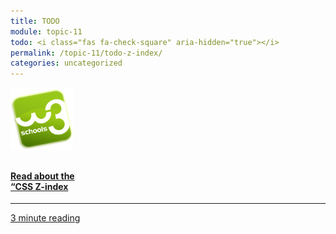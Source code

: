```yaml
---
title: TODO
module: topic-11
todo: <i class="fas fa-check-square" aria-hidden="true"></i>
permalink: /topic-11/todo-z-index/
categories: uncategorized
---
```


<div class="row text-center">
 <div class="col-lg-4">
    <div class="bs-component">
      <div class="list-group">
        <a href="https://www.w3schools.com/cssref/pr_pos_z-index.asp" target="_blank" class="list-group-item">
          <img src="../img/hw-icon-w3schools.png" style="max-height: 100px; margin: auto; margin-bottom: 10px;" />
          <h4 class="list-group-item-heading">Read about the<br/>“CSS Z-index</h4>
          <hr>
          <p class="list-group-item-text"><i class="fa fa-clock-o" aria-hidden="true"></i> 3 minute reading</p>
        </a>
      </div>
    </div>
  </div>
</div>
